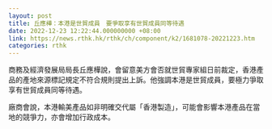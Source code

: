 ```yaml
---
layout: post
title: 丘應樺：本港是世貿成員　要爭取享有世貿成員同等待遇
date: 2022-12-23 12:22:44.000000000 +08:00
link: https://news.rthk.hk/rthk/ch/component/k2/1681078-20221223.htm
categories: rthk
---
```


商務及經濟發展局局長丘應樺說，會留意美方會否就世貿專家組日前裁定，香港產品的產地來源標記規定不符合規則提出上訴。他強調本港是世貿成員，要極力爭取享有世貿成員同等待遇。

廠商會說，本港輸美產品如非明確交代屬「香港製造」，可能會影響本港產品在當地的競爭力，亦會增加行政成本。

